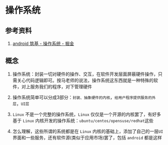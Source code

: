 # 操作系统

## 参考资料

1. [android 筑基 - 操作系统 - 掘金](https://juejin.cn/post/6860153911366385678)

## 概念

1. 操作系统：封装一切对硬件的操作、交互，在软件开发层面屏蔽硬件操作，只需关心代码逻辑即可。按马老师的说法，操作系统这东西就是一种特殊的软件，对上服务我们的程序，对下管理硬件

2. 操作系统简单可以分成3部分：`封装、抽象硬件的内核`，`给用户程序提供服务的外层`，`UI层`

3. `Linux` 不是一个完整的操作系统，`Linux` 仅仅是一个开源的内核罢了，有好多基于 `Linux` 内核开发的操作系统：`ubuntu/centos/opensuse/redhat`这些

4. 怎么理解，这些所谓的系统都是在 `Linux` 内核的基础上，添加了自己的一层`UI`界面和一些服务，还有软件源(类似于应用市场)罢了，包括 `android` 都是这样